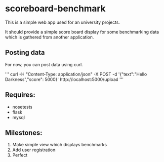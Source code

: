 # scoreboard-benchmark 

This is a simple web app used for an university projects.

It should provide a simple score board display
for some benchmarking data which is gathered from another application.

## Posting data

For now, you can post data using curl.

'''
curl -H "Content-Type: application/json" -X POST -d '{"text":"Hello Darkness","score": 5000}' http://localhost:5000/upload
'''

## Requires:

* nosetests
* flask
* mysql

## Milestones:

1. Make simple view which displays benchmarks
2. Add user registration
3. Perfect
